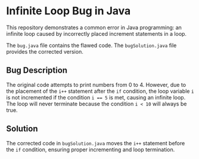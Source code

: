 # Infinite Loop Bug in Java

This repository demonstrates a common error in Java programming: an infinite loop caused by incorrectly placed increment statements in a loop. 

The `bug.java` file contains the flawed code. The `bugSolution.java` file provides the corrected version.

## Bug Description

The original code attempts to print numbers from 0 to 4. However, due to the placement of the `i++` statement after the `if` condition, the loop variable `i` is not incremented if the condition `i == 5` is met, causing an infinite loop.  The loop will never terminate because the condition `i < 10` will always be true.

## Solution

The corrected code in `bugSolution.java` moves the `i++` statement before the `if` condition, ensuring proper incrementing and loop termination.